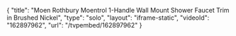 {
    "title": "Moen Rothbury Moentrol 1-Handle Wall Mount Shower Faucet Trim in Brushed Nickel",
    "type": "solo",
    "layout": "iframe-static",
    "videoId": "162897962",
    "url": "\/tvpembed\/162897962"
}